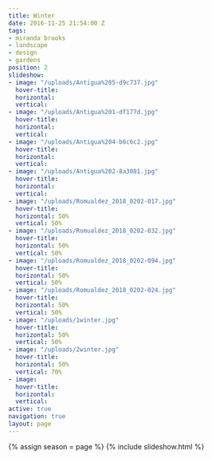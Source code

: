 ```yaml
---
title: Winter
date: 2016-11-25 21:54:00 Z
tags:
- miranda brooks
- landscape
- design
- gardens
position: 2
slideshow:
- image: "/uploads/Antigua%205-d9c737.jpg"
  hover-title: 
  horizontal: 
  vertical: 
- image: "/uploads/Antigua%201-df177d.jpg"
  hover-title: 
  horizontal: 
  vertical: 
- image: "/uploads/Antigua%204-b6c6c2.jpg"
  hover-title: 
  horizontal: 
  vertical: 
- image: "/uploads/Antigua%202-8a3081.jpg"
  hover-title: 
  horizontal: 
  vertical: 
- image: "/uploads/Romualdez_2018_0202-017.jpg"
  hover-title: 
  horizontal: 50%
  vertical: 50%
- image: "/uploads/Romualdez_2018_0202-032.jpg"
  hover-title: 
  horizontal: 50%
  vertical: 50%
- image: "/uploads/Romualdez_2018_0202-094.jpg"
  hover-title: 
  horizontal: 50%
  vertical: 50%
- image: "/uploads/Romualdez_2018_0202-024.jpg"
  hover-title: 
  horizontal: 50%
  vertical: 50%
- image: "/uploads/1winter.jpg"
  hover-title: 
  horizontal: 50%
  vertical: 50%
- image: "/uploads/2winter.jpg"
  hover-title: 
  horizontal: 50%
  vertical: 70%
- image: 
  hover-title: 
  horizontal: 
  vertical: 
active: true
navigation: true
layout: page
---
```


{% assign season = page %}
{% include slideshow.html %}
